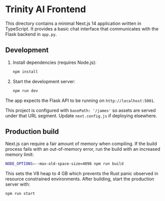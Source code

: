# Trinity AI Frontend

This directory contains a minimal Next.js 14 application written in TypeScript.
It provides a basic chat interface that communicates with the Flask backend in
`app.py`.

## Development

1. Install dependencies (requires Node.js):
   ```bash
   npm install
   ```
2. Start the development server:
   ```bash
   npm run dev
   ```

The app expects the Flask API to be running on `http://localhost:5001`.

This project is configured with `basePath: '/james'` so assets are served under
that URL segment. Update `next.config.js` if deploying elsewhere.

## Production build

Next.js can require a fair amount of memory when compiling. If the build
process fails with an out-of-memory error, run the build with an increased
memory limit:

```bash
NODE_OPTIONS=--max-old-space-size=4096 npm run build
```

This sets the V8 heap to 4&nbsp;GB which prevents the Rust panic observed in
resource constrained environments. After building, start the production server
with:

```bash
npm run start
```
